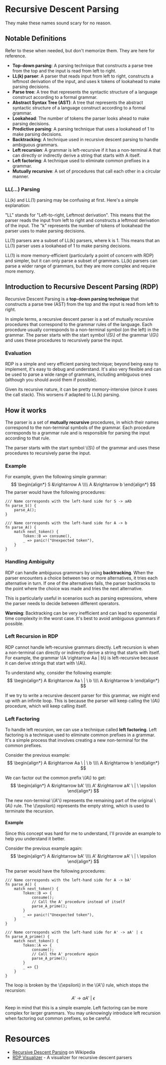 # Recursive Descent Parsing
They make these names sound scary for no reason.

## Notable Definitions
Refer to these when needed, but don't memorize them. They are here for reference.

- **Top-down parsing**: A parsing technique that constructs a parse tree from the top and the input is read from left to right.
- **LL(k) parser**: A parser that reads input from left to right, constructs a leftmost derivation of the input, and uses k tokens of lookahead to make parsing decisions.
- **Parse tree**: A tree that represents the syntactic structure of a language construct according to a formal grammar.
- **Abstract Syntax Tree (AST)**: A tree that represents the abstract syntactic structure of a language construct according to a formal grammar.
- **Lookahead**: The number of tokens the parser looks ahead to make parsing decisions.
- **Predictive parsing**: A parsing technique that uses a lookahead of 1 to make parsing decisions.
- **Backtracking**: A technique used in recursive descent parsing to handle ambiguous grammars.
- **Left recursion**: A grammar is left-recursive if it has a non-terminal A that can directly or indirectly derive a string that starts with A itself.
- **Left factoring**: A technique used to eliminate common prefixes in a grammar.
- **Mutually recursive**: A set of procedures that call each other in a circular manner.

### LL(...) Parsing
LL(k) and LL(1) parsing may be confusing at first. Here's a simple explanation:

"LL" stands for "Left-to-right, Leftmost derivation". This means that the parser reads the input from left to right and constructs a leftmost derivation of the input. The "k" represents the number of tokens of lookahead the parser uses to make parsing decisions.

LL(1) parsers are a subset of LL(k) parsers, where k is 1. This means that an LL(1) parser uses a lookahead of 1 to make parsing decisions.

LL(1) is more memory-efficient (particularly a point of concern with RDP) and simpler, but it can only parse a subset of grammars. LL(k) parsers can parse a wider range of grammars, but they are more complex and require more memory.

## Introduction to Recursive Descent Parsing (RDP)
Recursive Descent Parsing is a **top-down parsing technique** that constructs a parse tree (AST) from the top and the input is read from left to right.

In simple terms, a recursive descent parser is a set of mutually recursive procedures that correspond to the grammar rules of the language. Each procedure usually corresponds to a non-terminal symbol (on the left) in the grammar. The parser starts with the start symbol \\(S\\) of the grammar \\(G\\) and uses these procedures to recursively parse the input.

### Evaluation
RDP is a simple and very efficient parsing technique; beyond being easy to implement, it's easy to debug and understand. It's also very flexible and can be used to parse a wide range of grammars, including ambiguous ones (although you should avoid them if possible).

Given its recursive nature, it can be pretty memory-intensive (since it uses the call stack). This worsens if adapted to LL(k) parsing.

## How it works
The parser is a set of **mutually recursive** procedures, in which their names correspond to the non-terminal symbols of the grammar. Each procedure corresponds to a grammar rule and is responsible for parsing the input according to that rule.

The parser starts with the start symbol \\(S\\) of the grammar and uses these procedures to recursively parse the input.

### Example
For example, given the following simple grammar:
$$
\begin{align*}
S &\rightarrow A \\\\
A &\rightarrow b
\end{align*}
$$
The parser would have the following procedures:
```rust,ignore
/// Name corresponds with the left-hand side for S -> aAb
fn parse_S() {
    parse_A();
}

/// Name corresponds with the left-hand side for A -> b
fn parse_A() {
    match next_token() {
        Token::B => consume(),
        _ => panic!("Unexpected token"),
    }
}
```

### Handling Ambiguity
RDP can handle ambiguous grammars by using **backtracking**. When the parser encounters a choice between two or more alternatives, it tries each alternative in turn. If one of the alternatives fails, the parser backtracks to the point where the choice was made and tries the next alternative.

This is particularly useful in scenarios such as parsing expressions, where the parser needs to decide between different operators.

<div class="warning">
    <p><strong>Warning</strong>: Backtracking can be very inefficient and can lead to exponential time complexity in the worst case. It's best to avoid ambiguous grammars if possible.</p>
</div>

### Left Recursion in RDP
RDP cannot handle left-recursive grammars directly. Left recursion is when a non-terminal can directly or indirectly derive a string that starts with itself. For example, the grammar \\(A \rightarrow Aa | b\\) is left-recursive because it can derive strings that start with \\(A\\).

To understand why, consider the following example:
$$
\begin{align*}
A &\rightarrow Aa \ | \ b \\\\
A &\rightarrow b
\end{align*}
$$

If we try to write a recursive descent parser for this grammar, we might end up with an infinite loop. This is because the parser will keep calling the \\(A\\) procedure, which will keep calling itself.

### Left Factoring
To handle left recursion, we can use a technique called **left factoring**. Left factoring is a technique used to eliminate common prefixes in a grammar. It's a simple process that involves creating a new non-terminal for the common prefixes.

Consider the previous example:
$$
\begin{align*}
A &\rightarrow Aa \ | \ b \\\\
A &\rightarrow b
\end{align*}
$$

We can factor out the common prefix \\(A\\) to get:
$$
\begin{align*}
A &\rightarrow bA' \\\\
A' &\rightarrow aA' \ | \ \epsilon
\end{align*}
$$

<!-- Explanation -->
The new non-terminal \\(A'\\) represents the remaining part of the original \\(A\\) rule. The \\(\epsilon\\) represents the empty string, which is used to terminate the recursion.

#### Example
Since this concept was hard for me to understand, I'll provide an example to help you understand it better.

Consider the previous example again:
$$
\begin{align*}
A &\rightarrow bA' \\\\
A' &\rightarrow aA' \ | \ \epsilon
\end{align*}
$$

The parser would have the following procedures:
```rust,ignore
/// Name corresponds with the left-hand side for A -> bA'
fn parse_A() {
    match next_token() {
        Token::B => {
            consume();
            // Call the A' procedure instead of itself
            parse_A_prime();
        }
        _ => panic!("Unexpected token"),
    }
}

/// Name corresponds with the left-hand side for A' -> aA' | ε
fn parse_A_prime() {
    match next_token() {
        Token::A => {
            consume();
            // Call the A' procedure again
            parse_A_prime();
        }
        _ => {}
    }
}
```

The loop is broken by the \\(\epsilon\\) in the \\(A'\\) rule, which stops the recursion:
$$ A' \rightarrow aA' \ | \ \epsilon $$

Keep in mind that this is a simple example. Left factoring can be more complex for larger grammars. You may unknowingly introduce left recursion when factoring out common prefixes, so be careful.

# Resources
- [Recursive Descent Parsing](https://en.wikipedia.org/wiki/Recursive_descent_parser) on Wikipedia
- [RDP Visualizer](https://maeyler.github.io/Automata-2018/cfg/Bilal_RecursiveDescentParser.html) - A visualizer for recursive descent parsers